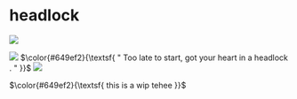# headlock


  ![](https://64.media.tumblr.com/6cc7cd7e755873bf2c00cd0bb7efe17f/0b99310dcf29e155-3e/s2048x3072/0ce460bdc21d19a2464265de647db370d6e48d9b.pnj)


![](https://64.media.tumblr.com/32c65eea5f2eedec07737667681bc597/db7ce6708c01e3ab-83/s75x75_c1/1e58271c4a5c1a1709de0e95e497fd5e51a0eea4.gifv)
$\color{#649ef2}{\textsf{ " Too late to start, got your heart in a headlock . " }}$
![](https://64.media.tumblr.com/32c65eea5f2eedec07737667681bc597/db7ce6708c01e3ab-83/s75x75_c1/1e58271c4a5c1a1709de0e95e497fd5e51a0eea4.gifv)

<p>$\color{#649ef2}{\textsf{ this is a wip tehee }}$</p>
